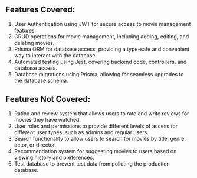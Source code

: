## Features Covered:

1. User Authentication using JWT for secure access to movie management features.
1. CRUD operations for movie management, including adding, editing, and deleting movies.
1. Prisma ORM for database access, providing a type-safe and convenient way to interact with the database.
1. Automated testing using Jest, covering backend code, controllers, and database access.
1. Database migrations using Prisma, allowing for seamless upgrades to the database schema.

## Features Not Covered:

1. Rating and review system that allows users to rate and write reviews for movies they have watched.
1. User roles and permissions to provide different levels of access for different user types, such as admins and regular users.
1. Search functionality to allow users to search for movies by title, genre, actor, or director.
1. Recommendation system for suggesting movies to users based on viewing history and preferences.
1. Test database to prevent test data from polluting the production database.
